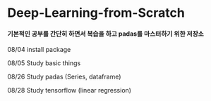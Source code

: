 # Deep-Learning-from-Scratch
#### 기본적인 공부를 간단히 하면서 복습을 하고 padas를 마스터하기 위한 저장소 
08/04 install package

08/05 Study basic things

08/26 Study padas (Series, dataframe)

08/28 Study tensorflow (linear regression)
